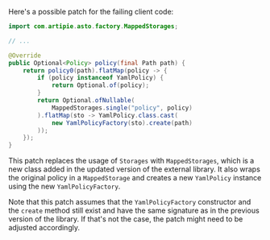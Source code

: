 Here's a possible patch for the failing client code:
```java
import com.artipie.asto.factory.MappedStorages;

// ...

@Override
public Optional<Policy> policy(final Path path) {
    return policy0(path).flatMap(policy -> {
        if (policy instanceof YamlPolicy) {
            return Optional.of(policy);
        }
        return Optional.ofNullable(
            MappedStorages.single("policy", policy)
        ).flatMap(sto -> YamlPolicy.class.cast(
            new YamlPolicyFactory(sto).create(path)
        ));
    });
}
```
This patch replaces the usage of `Storages` with `MappedStorages`, which is a new class added in the updated version of the external library. It also wraps the original policy in a `MappedStorage` and creates a new `YamlPolicy` instance using the new `YamlPolicyFactory`.

Note that this patch assumes that the `YamlPolicyFactory` constructor and the `create` method still exist and have the same signature as in the previous version of the library. If that's not the case, the patch might need to be adjusted accordingly.